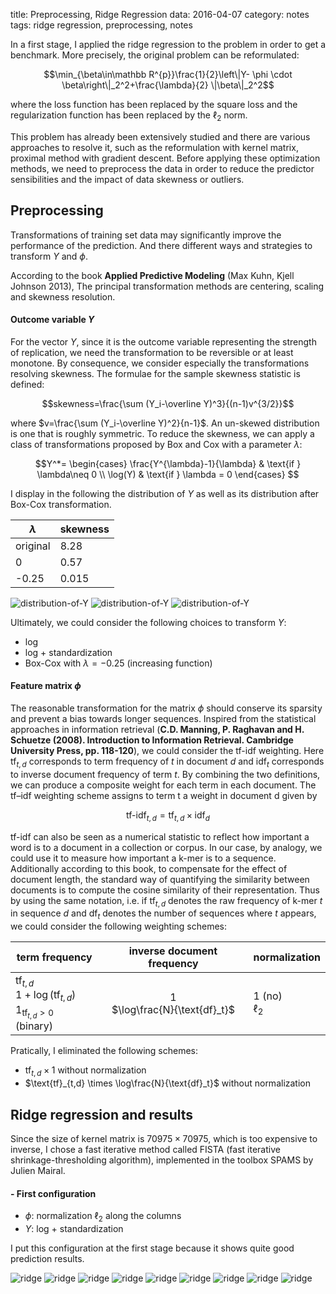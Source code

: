 title: Preprocessing, Ridge Regression
data: 2016-04-07
category: notes
tags: ridge regression, preprocessing, notes

In a first stage, I applied the ridge regression to the problem in order to get a benchmark. More precisely, the original problem can be reformulated:

$$\min_{\beta\in\mathbb R^{p}}\frac{1}{2}\left\|Y- \phi \cdot \beta\right\|_2^2+\frac{\lambda}{2} \|\beta\|_2^2$$

where the loss function has been replaced by the square loss and the regularization function has been replaced by the $\ell_2$ norm.

This problem has already been extensively studied and there are various approaches to resolve it, such as the reformulation with kernel matrix, proximal method with gradient descent. Before applying these optimization methods, we need to preprocess the data in order to reduce the predictor sensibilities and the impact of data skewness or outliers.

## Preprocessing
Transformations of training set data may significantly improve the performance of the prediction. And there different ways and strategies to transform $Y$ and $\phi$.

According to the book **Applied Predictive Modeling** (Max Kuhn, Kjell Johnson 2013), The principal transformation methods are centering, scaling and skewness resolution.

#### Outcome variable $Y$
For the vector $Y$, since it is the outcome variable representing the strength of replication, we need the transformation to be reversible or at least monotone. By consequence, we consider especially the transformations resolving skewness. The formulae for the sample skewness statistic is defined:

$$skewness=\frac{\sum (Y_i-\overline Y)^3}{(n-1)v^{3/2}}$$

where $v=\frac{\sum (Y_i-\overline Y)^2}{n-1}$. An un-skewed distribution is one that is roughly symmetric. To reduce the skewness, we can apply a class of transformations proposed by Box and Cox with a parameter $\lambda$:

$$Y^*=
\begin{cases}
\frac{Y^{\lambda}-1}{\lambda} & \text{if } \lambda\neq 0 \\
\log(Y) & \text{if } \lambda = 0
\end{cases}
$$

I display in the following the distribution of $Y$ as well as its distribution after Box-Cox transformation.

| $\lambda$ | skewness |
| --------- | -------- |
| original  | 8.28     |
| 0         | 0.57     |
| -0.25     | 0.015    |

![distribution-of-Y]({filename}/images/preprocessing/hist_y.png)
![distribution-of-Y]({filename}/images/preprocessing/hist_log_y.png)
![distribution-of-Y]({filename}/images/preprocessing/hist_box_cox.png)

Ultimately, we could consider the following choices to transform $Y$:

* log
* log + standardization
* Box-Cox with $\lambda=-0.25$ (increasing function)

#### Feature matrix $\phi$

The reasonable transformation for the matrix $\phi$ should conserve its sparsity and prevent a bias towards longer sequences. Inspired from the statistical approaches in information retrieval (**C.D. Manning, P. Raghavan and H. Schuetze (2008). Introduction to Information Retrieval. Cambridge University Press, pp. 118-120**), we could consider the tf-idf weighting. Here $\text{tf}_{t,d}$ corresponds to term frequency of $t$ in document $d$ and $\text{idf}_{t}$ corresponds to inverse document frequency of term $t$. By combining the two definitions, we can produce a composite weight for each term in each document. The tf–idf weighting scheme assigns to term t a weight in document d given by

$$\text{tf-idf}_{t,d}=\text{tf}_{t,d}\times \text{idf}_d$$

<!-- * normalization $\ell_2$ along the columns by analogy for the normalization of spectrum kernel ([THE SPECTRUM KERNEL: A STRING KERNEL FOR
SVM PROTEIN CLASSIFICATION][2])
* term frequency–inverse document frequency ([tf-idf][1]) -->

tf-idf can also be seen as a numerical statistic to reflect how important a word is to a document in a collection or corpus. In our case, by analogy, we could use it to measure how important a k-mer is to a sequence. Additionally according to this book, to compensate for the effect of document length, the standard way of quantifying the similarity between documents is to compute the cosine similarity of their representation. Thus by using the same notation, i.e. if $\text{tf}_{t,d}$ denotes the raw frequency of k-mer $t$ in sequence $d$ and $\text{df}_t$ denotes the number of sequences where $t$ appears, we could consider the following weighting schemes:

term frequency | inverse document frequency | normalization
-------------- | :------------------------: | -------------
$\text{tf}_{t,d}$<br/>$1+\log(\text{tf}_{t,d})$ <br/> $1_{\text{tf}_{t,d}>0}$ (binary) | $1$<br/>$\log\frac{N}{\text{df}_t}$ | $1$ (no)<br/>$\ell_2$ |

Pratically, I eliminated the following schemes:

* $\text{tf}_{t,d} \times 1$ without normalization
* $\text{tf}_{t,d} \times \log\frac{N}{\text{df}_t}$ without normalization
<!-- * $f_{a,s}\cdot\log\frac{N}{n_a}$
* $(1+\log f_{a,s})\cdot\log\frac{N}{n_a}$ -->

## Ridge regression and results
Since the size of kernel matrix is $70975\times 70975$, which is too expensive to inverse, I chose a fast iterative method called FISTA (fast iterative shrinkage-thresholding algorithm), implemented in the toolbox SPAMS by Julien Mairal.

#### - First configuration
* $\phi$: normalization $\ell_2$ along the columns
* $Y$: log + standardization

I put this configuration at the first stage because it shows quite good prediction results.

![ridge]({filename}/images/ridge/cv_config1/normalize_5_mse.png)
![ridge]({filename}/images/ridge/cv_config1/normalize_6_mse.png)
![ridge]({filename}/images/ridge/cv_config1/normalize_7_mse.png)
![ridge]({filename}/images/ridge/cv_config1/normalize_8_mse.png)
![ridge]({filename}/images/ridge/cv_config1/normalize_9_mse.png)
![ridge]({filename}/images/ridge/cv_config1/normalize_10_mse.png)
![ridge]({filename}/images/ridge/cv_config1/normalize_11_mse.png)
![ridge]({filename}/images/ridge/cv_config1/normalize_12_mse.png)
![ridge]({filename}/images/ridge/cv_config1/normalize_13_mse.png)


[1]: https://en.wikipedia.org/wiki/Tf%E2%80%93idf
[2]: http://www.ics.uci.edu/~welling/teatimetalks/kernelclub04/spectrum.pdf
